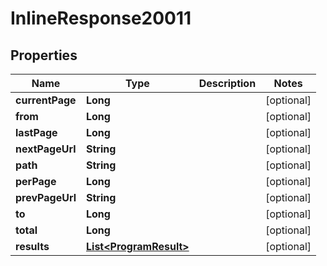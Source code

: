 

# InlineResponse20011


## Properties

| Name | Type | Description | Notes |
|------------ | ------------- | ------------- | -------------|
|**currentPage** | **Long** |  |  [optional] |
|**from** | **Long** |  |  [optional] |
|**lastPage** | **Long** |  |  [optional] |
|**nextPageUrl** | **String** |  |  [optional] |
|**path** | **String** |  |  [optional] |
|**perPage** | **Long** |  |  [optional] |
|**prevPageUrl** | **String** |  |  [optional] |
|**to** | **Long** |  |  [optional] |
|**total** | **Long** |  |  [optional] |
|**results** | [**List&lt;ProgramResult&gt;**](ProgramResult.md) |  |  [optional] |



